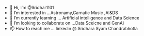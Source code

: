 - 👋 Hi, I’m @Sridhar1101
- 👀 I’m interested in ...Astronamy,Carnatic Music ,AI&DS
- 🌱 I’m currently learning ... Artificial intelligence and Data Science 
- 💞️ I’m looking to collaborate on ...Data Sceicne and GenAi 
- 📫 How to reach me ... linkedin @ Sridhara Syam Chandrabhotla 

<!---
Sridhar1101/Sridhar1101 is a ✨ special ✨ repository because its `README.md` (this file) appears on your GitHub profile.
You can click the Preview link to take a look at your changes.
--->
